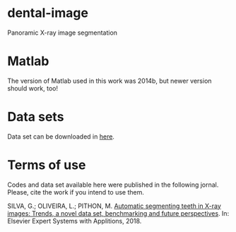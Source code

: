 # dental-image
Panoramic X-ray image segmentation

# Matlab
The version of Matlab used in this work was 2014b, but newer version should work, too!

# Data sets
Data set can be downloaded in [here](https://drive.google.com/uc?id=1_bdWBnqKvD_l-A9v8gKJqLTBLCX48jBe&export=download).

# Terms of use
Codes and data set available here were published in the following jornal. Please, cite the work if you intend to use them.

SILVA, G.; OLIVEIRA, L.; PITHON, M. [Automatic segmenting teeth in X-ray images: Trends, a novel data set, benchmarking and future perspectives](https://www.sciencedirect.com/science/article/pii/S0957417418302252). In: Elsevier Expert Systems with Applitions, 2018.
